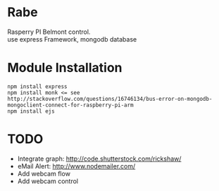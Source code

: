 Rabe
====

Rasperry PI Belmont control.  
use express Framework, mongodb database  

Module Installation 
===================

	npm install express
	npm install monk <= see http://stackoverflow.com/questions/16746134/bus-error-on-mongodb-mongoclient-connect-for-raspberry-pi-arm
	npm install ejs

TODO
====

 * Integrate graph: http://code.shutterstock.com/rickshaw/
 * eMail Alert: http://www.nodemailer.com/
 * Add webcam flow
 * Add webcam control

